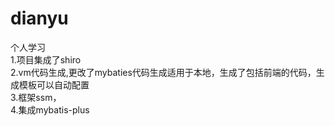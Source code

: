 # dianyu
个人学习<br/>
1.项目集成了shiro<br/>
2.vm代码生成,更改了mybaties代码生成适用于本地，生成了包括前端的代码，生成模板可以自动配置<br/>
3.框架ssm，<br/>
4.集成mybatis-plus<br/>
